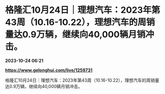 # 格隆汇10月24日｜理想汽车：2023年第43周（10.16-10.22），理想汽车的周销量达0.9万辆，继续向40,000辆月销冲击。

**2023-10-24 06:21**

**https://www.gelonghui.com/live/1259731**

格隆汇10月24日｜理想汽车：2023年第43周（10.16-10.22），理想汽车的周销量达0.9万辆，继续向40,000辆月销冲击。